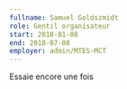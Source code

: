 ```yaml
---
fullname: Samuel Goldszmidt
role: Gentil organisateur
start: 2018-01-08
end: 2018-07-08
employer: admin/MTES-MCT
---
```


Essaie encore une fois
